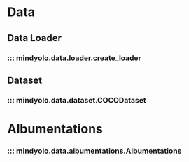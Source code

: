 # Data


## Data Loader

### ::: mindyolo.data.loader.create_loader

## Dataset

### ::: mindyolo.data.dataset.COCODataset

# Albumentations

### ::: mindyolo.data.albumentations.Albumentations